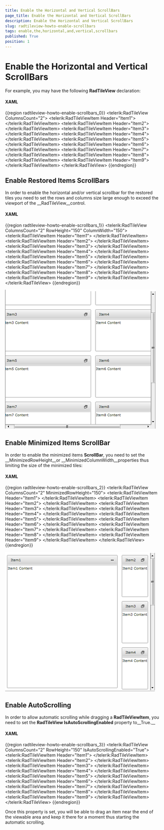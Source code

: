 ```yaml
---
title: Enable the Horizontal and Vertical ScrollBars
page_title: Enable the Horizontal and Vertical ScrollBars
description: Enable the Horizontal and Vertical ScrollBars
slug: radtileview-howto-enable-scrollbars
tags: enable,the,horizontal,and,vertical,scrollbars
published: True
position: 1
---
```


# Enable the Horizontal and Vertical ScrollBars



For example, you may have the following __RadTileView__ declaration:
			

#### __XAML__

{{region radtileview-howto-enable-scrollbars_0}}
	<telerik:RadTileView ColumnsCount="2">
	    <telerik:RadTileViewItem Header="Item1">
	        <TextBlock Text="Item1 Content" />
	    </telerik:RadTileViewItem>
	    <telerik:RadTileViewItem Header="Item2">
	        <TextBlock Text="Item2 Content" />
	    </telerik:RadTileViewItem>
	    <telerik:RadTileViewItem Header="Item3">
	        <TextBlock Text="Item3 Content" />
	    </telerik:RadTileViewItem>
	    <telerik:RadTileViewItem Header="Item4">
	        <TextBlock Text="Item4 Content" />
	    </telerik:RadTileViewItem>
	    <telerik:RadTileViewItem Header="Item5">
	        <TextBlock Text="Item5 Content" />
	    </telerik:RadTileViewItem>
	    <telerik:RadTileViewItem Header="Item6">
	        <TextBlock Text="Item6 Content" />
	    </telerik:RadTileViewItem>
	    <telerik:RadTileViewItem Header="Item7">
	        <TextBlock Text="Item7 Content" />
	    </telerik:RadTileViewItem>
	    <telerik:RadTileViewItem Header="Item8">
	        <TextBlock Text="Item8 Content" />
	    </telerik:RadTileViewItem>
	    <telerik:RadTileViewItem Header="Item9">
	        <TextBlock Text="Item9 Content" />
	    </telerik:RadTileViewItem>
	</telerik:RadTileView>
	{{endregion}}



## Enable Restored Items ScrollBars

In order to enable the horizontal and/or vertical scrollbar for the restored tiles you need to set the rows and columns size large enough to exceed the viewport of the __RadTileView__control.
				

#### __XAML__

{{region radtileview-howto-enable-scrollbars_1}}
	<telerik:RadTileView ColumnsCount="2" RowHeight="150" ColumnWidth="150">
	    <telerik:RadTileViewItem Header="Item1">
	        <TextBlock Text="Item1 Content" />
	    </telerik:RadTileViewItem>
	    <telerik:RadTileViewItem Header="Item2">
	        <TextBlock Text="Item2 Content" />
	    </telerik:RadTileViewItem>
	    <telerik:RadTileViewItem Header="Item3">
	        <TextBlock Text="Item3 Content" />
	    </telerik:RadTileViewItem>
	    <telerik:RadTileViewItem Header="Item4">
	        <TextBlock Text="Item4 Content" />
	    </telerik:RadTileViewItem>
	    <telerik:RadTileViewItem Header="Item5">
	        <TextBlock Text="Item5 Content" />
	    </telerik:RadTileViewItem>
	    <telerik:RadTileViewItem Header="Item6">
	        <TextBlock Text="Item6 Content" />
	    </telerik:RadTileViewItem>
	    <telerik:RadTileViewItem Header="Item7">
	        <TextBlock Text="Item7 Content" />
	    </telerik:RadTileViewItem>
	    <telerik:RadTileViewItem Header="Item8">
	        <TextBlock Text="Item8 Content" />
	    </telerik:RadTileViewItem>
	    <telerik:RadTileViewItem Header="Item9">
	        <TextBlock Text="Item9 Content" />
	    </telerik:RadTileViewItem>
	</telerik:RadTileView>
	{{endregion}}

![](images/radtileview_howto_enable_scrollbars.png)

## Enable Minimized Items ScrollBar

In order to enable the minimized items __ScrollBar__, you need to set the __MinimizedRowHeight__or __MinimizedColumnWidth__properties thus limiting the size of the minimized tiles:
				

#### __XAML__

{{region radtileview-howto-enable-scrollbars_2}}
	<telerik:RadTileView ColumnsCount="2" MinimizedRowHeight="150">
	    <telerik:RadTileViewItem Header="Item1">
	        <TextBlock Text="Item1 Content" />
	    </telerik:RadTileViewItem>
	    <telerik:RadTileViewItem Header="Item2">
	        <TextBlock Text="Item2 Content" />
	    </telerik:RadTileViewItem>
	    <telerik:RadTileViewItem Header="Item3">
	        <TextBlock Text="Item3 Content" />
	    </telerik:RadTileViewItem>
	    <telerik:RadTileViewItem Header="Item4">
	        <TextBlock Text="Item4 Content" />
	    </telerik:RadTileViewItem>
	    <telerik:RadTileViewItem Header="Item5">
	        <TextBlock Text="Item5 Content" />
	    </telerik:RadTileViewItem>
	    <telerik:RadTileViewItem Header="Item6">
	        <TextBlock Text="Item6 Content" />
	    </telerik:RadTileViewItem>
	    <telerik:RadTileViewItem Header="Item7">
	        <TextBlock Text="Item7 Content" />
	    </telerik:RadTileViewItem>
	    <telerik:RadTileViewItem Header="Item8">
	        <TextBlock Text="Item8 Content" />
	    </telerik:RadTileViewItem>
	    <telerik:RadTileViewItem Header="Item9">
	        <TextBlock Text="Item9 Content" />
	    </telerik:RadTileViewItem>
	</telerik:RadTileView>
	{{endregion}}

![](images/radtileview_howto_enable_minimized_scrollbar.png)

## Enable AutoScrolling

In order to allow automatic scrolling while dragging a __RadTileViewItem__, you need to set the __RadTileView IsAutoScrollingEnabled__ property to__True.__

#### __XAML__

{{region radtileview-howto-enable-scrollbars_3}}
	<telerik:RadTileView ColumnsCount="2" RowHeight="150" IsAutoScrollingEnabled="True">
	    <telerik:RadTileViewItem Header="Item1">
	        <TextBlock Text="Item1 Content" />
	    </telerik:RadTileViewItem>
	    <telerik:RadTileViewItem Header="Item2">
	        <TextBlock Text="Item2 Content" />
	    </telerik:RadTileViewItem>
	    <telerik:RadTileViewItem Header="Item3">
	        <TextBlock Text="Item3 Content" />
	    </telerik:RadTileViewItem>
	    <telerik:RadTileViewItem Header="Item4">
	        <TextBlock Text="Item4 Content" />
	    </telerik:RadTileViewItem>
	    <telerik:RadTileViewItem Header="Item5">
	        <TextBlock Text="Item5 Content" />
	    </telerik:RadTileViewItem>
	    <telerik:RadTileViewItem Header="Item6">
	        <TextBlock Text="Item6 Content" />
	    </telerik:RadTileViewItem>
	    <telerik:RadTileViewItem Header="Item7">
	        <TextBlock Text="Item7 Content" />
	    </telerik:RadTileViewItem>
	    <telerik:RadTileViewItem Header="Item8">
	        <TextBlock Text="Item8 Content" />
	    </telerik:RadTileViewItem>
	    <telerik:RadTileViewItem Header="Item9">
	        <TextBlock Text="Item9 Content" />
	    </telerik:RadTileViewItem>
	</telerik:RadTileView>
	{{endregion}}



Once this property is set, you will be able to drag an item near the end of the viewable area and keep it there for a moment thus starting the automatic scrolling.
